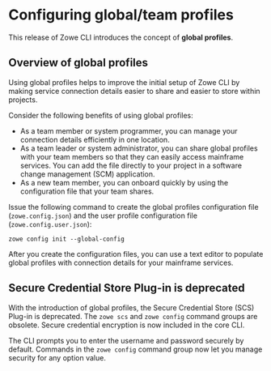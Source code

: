 # Configuring global/team profiles

This release of Zowe CLI introduces the concept of **global profiles**.

## Overview of global profiles

Using global profiles helps to improve the initial setup of Zowe CLI by making service connection details easier to share and easier to store within projects.

Consider the following benefits of using global profiles:

*   As a team member or system programmer, you can manage your connection details efficiently in one location.
*   As a team leader or system administrator, you can share global profiles with your team members so that they can easily access mainframe services. You can add the file directly to your project in a software change management (SCM) application.
*   As a new team member, you can onboard quickly by using the configuration file that your team shares.

Issue the following command to create the global profiles configuration file (`zowe.config.json`) and the user profile configuration file (`zowe.config.user.json`):

```
zowe config init --global-config 
```

After you create the configuration files, you can use a text editor to populate global profiles with connection details for your mainframe services.

## Secure Credential Store Plug-in is deprecated

With the introduction of global profiles, the Secure Credential Store (SCS) Plug-in is deprecated. The `zowe scs` and `zowe config` command groups are obsolete. Secure credential encryption is now included in the core CLI.

The CLI prompts you to enter the username and password securely by default. Commands in the `zowe config` command group now let you manage security for any option value.
